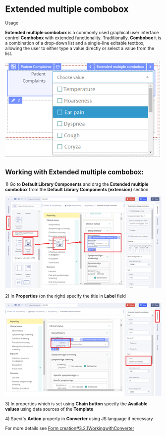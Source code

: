 # Extended multiple combobox

Usage

**Extended multiple combobox** is a commonly used graphical user interface control **Combobox** with extended functionality. Traditionally, **Combobox** it is a combination of a drop-down list  and a single-line editable textbox, allowing the user to either type a value directly or select a value from the list. 

![](../../.gitbook/assets/34841422.png)

## Working with **Extended multiple combobox**: <a id="Extendedmultiplecombobox-WorkingwithExtendedmultiplecombobox:"></a>

1\) Go to **Default Library Components** and drag the **Extended multiple combobox** from the **Default Library Components \(extension\)** section

![](../../.gitbook/assets/34841469.png)

2\) In **Properties** \(on the right\) specify the title in **Label** field

![](../../.gitbook/assets/34841473.png)

3\) In properties which is set using **Chain button** specify the **Available values** using data sources of the **Template**

4\) Specify **Action** property in **Converter** using JS language if necessary

For more details see [Form creation\#3.2.1WorkingwithConverter](../ehr-forms-forms-in-detail/ehr-forms-form-creation.md#Formcreation-3.2.1WorkingwithConverter)

